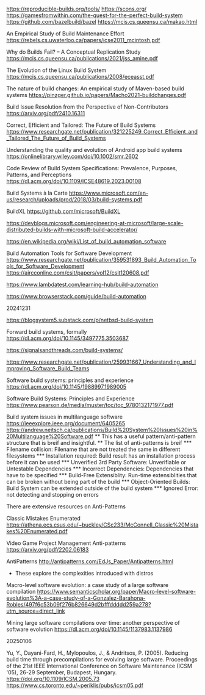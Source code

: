 https://reproducible-builds.org/tools/
https://scons.org/
https://gamesfromwithin.com/the-quest-for-the-perfect-build-system
https://github.com/bazelbuild/bazel
https://mcis.cs.queensu.ca/makao.html

An Empirical Study of Build Maintenance Effort
https://rebels.cs.uwaterloo.ca/papers/icse2011_mcintosh.pdf

Why do Builds Fail? – A Conceptual Replication Study
https://mcis.cs.queensu.ca/publications/2021/jss_amine.pdf

The Evolution of the Linux Build System
https://mcis.cs.queensu.ca/publications/2008/eceasst.pdf

The nature of build changes: An empirical study of Maven-based build systems
https://pinzger.github.io/papers/Macho2021-buildchanges.pdf

Build Issue Resolution from the Perspective of Non-Contributors
https://arxiv.org/pdf/2410.16311

Correct, Efficient and Tailored: The Future of Build Systems
https://www.researchgate.net/publication/321225249_Correct_Efficient_and_Tailored_The_Future_of_Build_Systems

Understanding the quality and evolution of Android app build systems
https://onlinelibrary.wiley.com/doi/10.1002/smr.2602

Code Review of Build System Specifications: Prevalence, Purposes, Patterns, and Perceptions
https://dl.acm.org/doi/10.1109/ICSE48619.2023.00108

Build Systems à la Carte
https://www.microsoft.com/en-us/research/uploads/prod/2018/03/build-systems.pdf

BuildXL
https://github.com/microsoft/BuildXL

https://devblogs.microsoft.com/engineering-at-microsoft/large-scale-distributed-builds-with-microsoft-build-accelerator/

https://en.wikipedia.org/wiki/List_of_build_automation_software

Build Automation Tools for Software Development
https://www.researchgate.net/publication/359531893_Build_Automation_Tools_for_Software_Development
https://aircconline.com/csit/papers/vol12/csit120608.pdf

https://www.lambdatest.com/learning-hub/build-automation

https://www.browserstack.com/guide/build-automation

20241231

https://blogsystem5.substack.com/p/netbsd-build-system

Forward build systems, formally
https://dl.acm.org/doi/10.1145/3497775.3503687

https://signalsandthreads.com/build-systems/

https://www.researchgate.net/publication/259931667_Understanding_and_Improving_Software_Build_Teams

Software build systems: principles and experience 
https://dl.acm.org/doi/10.1145/1988997.1989005

Software Build Systems: Principles and Experience
https://www.pearson.de/media/muster/toc/toc_9780132171977.pdf

Build system issues in multilanguage software
https://ieeexplore.ieee.org/document/6405265
https://andrew.neitsch.ca/publications/Build%20System%20Issues%20in%20Multilanguage%20Software.pdf
** This has a useful pattern/anti-pattern structure that is breif and insightful.
** The list of anti-patterns is breif
*** Filename collision: Filename that are not treated the same in different filesystems
*** Installation required: Build result has an installation process before it can be used
*** Unverified 3rd Party Software: Unverifiable or Untestable  Dependencies
*** Incorrect Dependencies: Dependencies that have to be specified
*** Build-Free Extensiblity: Run-time extensiblities that can be broken without being part of the build 
*** Object-Oriented Builds: Build System can be extended outside of the build system
*** Ignored Error: not detecting and stopping on errors

There are extensive resources on Anti-Patterns

Classic Mistakes Enumerated
https://athena.ecs.csus.edu/~buckley/CSc233/McConnell_Classic%20Mistakes%20Enumerated.pdf

Video Game Project Management Anti-patterns
https://arxiv.org/pdf/2202.06183

AntiPatterns
http://antipatterns.com/EdJs_Paper/Antipatterns.html

* These explore the complexities introduced with distros

Macro-level software evolution: a case study of a large software compilation
https://www.semanticscholar.org/paper/Macro-level-software-evolution%3A-a-case-study-of-a-Gonzalez-Barahona-Robles/497f6c53b09f276b826649d2bfffddddd259a278?utm_source=direct_link

Mining large software compilations over time: another perspective of software evolution
https://dl.acm.org/doi/10.1145/1137983.1137986

20250106

Yu, Y., Dayani-Fard, H., Mylopoulos, J., & Andritsos, P. (2005). Reducing build time through precompilations for evolving large software. Proceedings of the 21st IEEE International Conference on Software Maintenance (ICSM '05), 26-29 September, Budapest, Hungary. https://doi.org/10.1109/ICSM.2005.73
https://www.cs.toronto.edu/~periklis/pubs/icsm05.pdf
